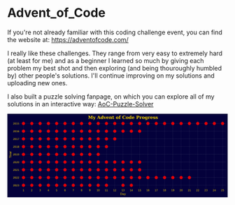 # Advent_of_Code

If you're not already familiar with this coding challenge event, you can find the website at: https://adventofcode.com/

I really like these challenges. They range from very easy to extremely hard (at least for me) and as a beginner I learned so much by giving each problem my best shot and then exploring (and being thouroughly humbled by) other people's solutions. I'll continue improving on my solutions and uploading new ones.

I also built a puzzle solving fanpage, on which you can explore all of my solutions in an interactive way:
[AoC-Puzzle-Solver](https://aoc-puzzle-solver.streamlit.app/)

![progress plot](progress_plot.png)